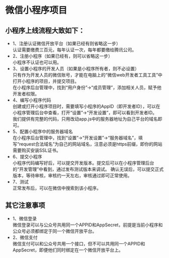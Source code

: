 微信小程序项目
============================
小程序上线流程大致如下：
--
* 1、注册认证微信开放平台（如果已经有则省略这一步）<br/>
认证需要缴费三百元，每年认证一次，每年都要缴给腾讯公司。
* 2、注册小程序（如果已经有，则可以省略这一步）<br/>
小程序不认证也可以用。
* 3、设置小程序的开发人员（如果是小程序所有者，则不必设置）<br/>
只有作为开发人员的微信账号，才能在电脑上的“微信web开发者工具工具”中打开小程序的项目，并提交项目。<br/>
在小程序后台管理中，找到“用户身份”->“成员管理”，添加相关人员，赋予他开发者权限。
* 4、编写小程序代码<br/>
创建或打开小程序项目时，需要填写小程序的AppID（即开发者ID），可以在小程序管理后台中查看，打开“设置”->“开发设置”，即可以看到开发者ID。<br/>
我们提供有完整的代码，只用改动app.js中的服务器地址为自己平台的域名即可。
* 5、配置小程序中的服务器域名<br/>
在小程序后台管理中，找到“设置”->“开发设置”->“服务器域名”，填写“request合法域名”为自己的网站域名，注意必须是https前缀，即你的网站需要购买安装SSL证书。
* 6、提交小程序<br/>
小程序代码编写好后，可以提交开发版本。提交后可以在小程序管理后台的“开发管理”中看到，通过发布测试版本来调试。
确认无误后，可以提交正式版本，等待审核，审核约一天左右，审核通过即可正常使用。
* 7、测试<br/>
正常发布后，可以在微信中搜索到该小程序。

其它注意事项
----
* 1、微信登录<br/>
微信登录可以与公众号共用同一个APPID和AppSecret，前提是当前小程序和公众号必须都绑定于同一个微信开放平台。
* 2、微信支付<br/>
微信支付可以和公众号共用一个接口，但不可以共用同一个APPID和AppSecret，即便他们同时绑定在一个微信开放平台上。
